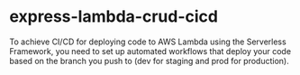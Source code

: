 # express-lambda-crud-cicd
To achieve CI/CD for deploying code to AWS Lambda using the Serverless Framework, you need to set up automated workflows that deploy your code based on the branch you push to (dev for staging and prod for production).
